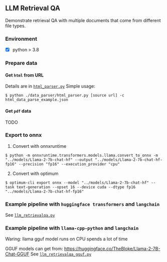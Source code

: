 ## LLM Retrieval QA

Demonstrate retrieval QA with multiple documents that come from different file types.

### Environment
- [x] python > 3.8

### Prepare data
#### Get `html` from URL

Details are in [`html_parser.py`](https://github.com/kaoyuching/llm_retrieval_qa/blob/master/data_parser/html_parser.py)
Simple usage:

```=shell
$ python ./data_parser/html_parser.py [source url] -c html_data_parse_example.json
```

#### Get `pdf` data
TODO

### Export to onnx

1. Convert with onnxruntime

```=shell
$ python -m onnxruntime.transformers.models.llama.convert_to_onnx -m "../models/Llama-2-7b-chat-hf" --output "../models/Llama-2-7b-chat-hf-fp16" --precision "fp16" --execution_provider "cpu"
```

2. Convert with optimum

```=shell
$ optimum-cli export onnx --model "../models/Llama-2-7b-chat-hf" --task text-generation --opset 16 --device cuda --dtype fp16 "../models/Llama-2-7b-chat-hf-fp16"
```


### Example pipeline with `huggingface transformers` and `langchain`
See [`llm_retrievalqa.py`](https://github.com/kaoyuching/llm_retrieval_qa/blob/master/llm_retrievalqa.py)


### Example pipeline with `llama-cpp-python` and `langchain`
Waring: llama gguf model runs on CPU spends a lot of time

GGUF models can get from: https://huggingface.co/TheBloke/Llama-2-7B-Chat-GGUF
See [`llm_retrievalqa_gguf.py`](https://github.com/kaoyuching/llm_retrieval_qa/blob/master/llm_retrievalqa_gguf.py)
